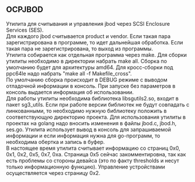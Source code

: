 ## OCPJBOD
Утилита для считывания и управления jbod через SCSI Enclosure Services (SES). \
Для каждого jbod считывается product и vendor. Если такая пара зарегистрирована в программе, то идет дальнейшая обработка. Если такая пара не зарегистрирована, то выход из программы. \
Утилита собирается как отдельная программа через make. Для сборки утилиты необходимо в директории набрать make all. Сборка по умолчанию будет для архитектуры amd64. Для кросс-сборки под ppc64le надо набрать "make all -f Makefile_cross". \
По умолчанию сборка происходит в DEBUG режиме с выводом отладочной информации в консоль. При запуске без параметров в консоль выдается информация об использовании. \
Для работы утилиты необходима библиотека libsgutils2.so, входит в пакет sg3_utils. Если при работе версии библиотек не будут совпадать с линкованными, то необходимо нужную библиотеку положить в соответствующую директорию проекта.
Для использования утилиты в проектах на golang надо вносить изменения в файлы jbod.c, jbod.h, ses.go. Утилита использует вывод в консоль для запрашиваемой информации и если информация нужна для go-программ, то необходима обертка и запись в буфер. \
В настоящее время утилита считывает информацию со страниц 0x0, 0x1, 0x2, 0x5, 0x7, 0xa. Страница 0x5 сейчас закомментировна, так как есть проблемы со стороны девайса (это по факту thresholds и несут только информационную функцию). Управление устройствами осуществляется через страницу 0x2.